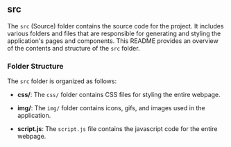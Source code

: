 ## src

The `src` (Source) folder contains the source code for the project. It includes various folders and files that are responsible for generating and styling the application's pages and components. This README provides an overview of the contents and structure of the `src` folder.

### Folder Structure

The `src` folder is organized as follows:

- **css/**: The `css/` folder contains CSS files for styling the entire webpage.

- **img/**: The `img/` folder contains icons, gifs, and images used in the application.

- **script.js**: The `script.js` file contains the javascript code for the entire webpage.
